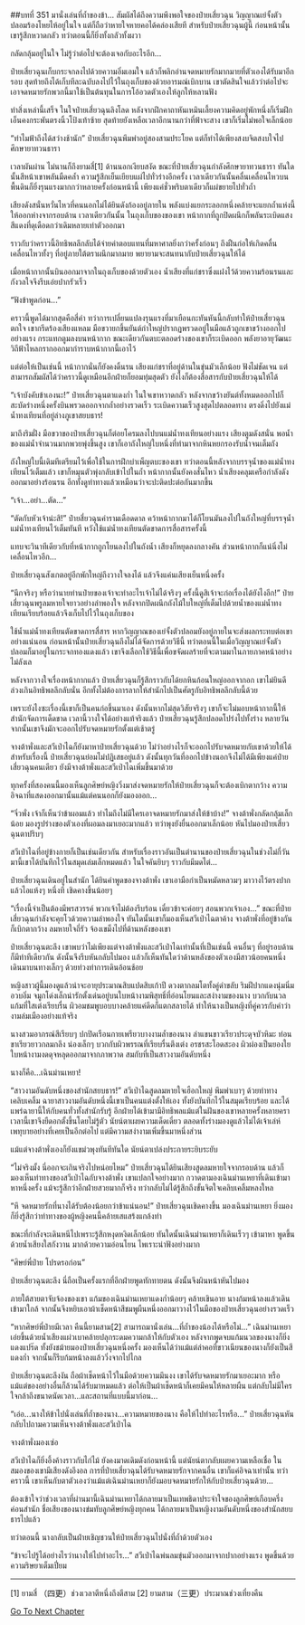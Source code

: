 ##บทที่ 351 มานั่งเล่นที่ถ้ำของข้า...
สัมผัสได้ถึงความพึงพอใจของป๋ายเสี่ยวฉุน วิญญาณเย่จั้งตัวปลอมร้องโหยไห้อยู่ในใจ แต่ก็ถือว่าหายใจหายคอได้คล่องเสียที สำหรับป๋ายเสี่ยวฉุนผู้นี้ ก่อนหน้านั้นเขารู้สึกหวาดกลัว ทว่าตอนนี้ก็ยิ่งทั้งกลัวทั้งผวา

กลัดกลุ้มอยู่ในใจ ไม่รู้ว่าต่อไปจะต้องเจอกับอะไรอีก...

ป๋ายเสี่ยวฉุนเก็บกระจกลงไปด้วยความอิ่มเอมใจ แล้วก็พลิกอ่านจดหมายรักมากมายที่ตัวเองได้รับมาอีกรอบ สุดท้ายถึงได้เก็บทีละฉบับลงไปไว้ในถุงเก็บของด้วยอารมณ์เบิกบาน เขาตัดสินใจแล้วว่าต่อไปจะเอาจดหมายรักพวกนี้มาใช้เป็นต้นทุนในการโอ้อวดตัวเองให้ลูกให้หลานฟัง

ทำสิ่งเหล่านี้เสร็จ ในใจป๋ายเสี่ยวฉุนลิงโลด หลังจากฝึกคาถาหันเหมินเลี้ยงความคิดอยู่พักหนึ่งก็เริ่มฝึกเอ็นคงกระพันตรงนิ้วโป้งเท้าซ้าย สุดท้ายยังเหลือเวลาอีกนานกว่าที่ฟ้าจะสาง เขาก็เริ่มไม่พอใจเล็กน้อย

“ทำไมฟ้าถึงได้สว่างช้านัก” ป๋ายเสี่ยวฉุนพึมพำอยู่สองสามประโยค แต่ก็ทำได้เพียงสงบจิตสงบใจไปศึกษายาทวนธารา

เวลาผันผ่าน ไม่นานก็ถึงยามสี่[1] ด้านนอกเงียบสงัด ขณะที่ป๋ายเสี่ยวฉุนกำลังศึกษายาทวนธารา ทันใดนั้นสีหน้าเขาพลันมืดคล้ำ ความรู้สึกเย็นเยียบแผ่ไปทั่วร่างอีกครั้ง เวลาเดียวกันนั้นคลื่นเคลื่อนไหวบนพื้นดินก็ยิ่งรุนแรงมากกว่าหลายครั้งก่อนหน้านี้ เพียงแค่ชั่วพริบตาเดียวก็แผ่ขยายไปทั่วถ้ำ

เสียงดังสนั่นหวั่นไหวที่คนนอกไม่ได้ยินดังก้องอยู่ภายใน พลังแบ่งแยกระลอกหนึ่งคล้ายจะแยกถ้ำแห่งนี้ให้ออกห่างจากรอบด้าน เวลาเดียวกันนั้น ในถุงเก็บของของเขา หน้ากากที่ถูกปิดผนึกก็พลันระเบิดแสงสีแดงที่ดุเดือดกว่าเดิมหลายเท่าตัวออกมา

ราวกับว่าคราวนี้อิทธิพลลึกลับได้จ่ายค่าตอบแทนที่มหาศาลยิ่งกว่าครั้งก่อนๆ ถึงฝืนก่อให้เกิดคลื่นเคลื่อนไหวทั้งๆ ที่อยู่ภายใต้ตราผนึกมากมาย พยายามจะสนทนากับป๋ายเสี่ยวฉุนให้ได้

เมื่อหน้ากากนั้นบินออกมาจากในถุงเก็บของด้วยตัวเอง น้ำเสียงที่แก่ชราซึ่งแฝงไว้ด้วยความร้อนรนและกังวลใจจึงรีบเอ่ยปากรัวเร็ว

“ฟังข้าพูดก่อน...”

คราวนี้พูดได้มากสุดคือสี่คำ ทว่าการเปลี่ยนแปลงรุนแรงที่มาเยือนกะทันหันนี้กลับทำให้ป๋ายเสี่ยวฉุนตกใจ เขากรีดร้องเสียงแหลม มือขวายกขึ้นยันต์กำใหญ่ปรากฏพรวดอยู่ในมือแล้วถูกเขาขว้างออกไปอย่างแรง กระแทกตูมลงบนหน้ากาก ขณะเดียวกันตบะตลอดร่างของเขาก็ระเบิดออก พลังยาอายุวัฒนะวิถีฟ้าไหลกรากออกมากำราบหน้ากากนี้เอาไว้

แต่ต่อให้เป็นเช่นนี้ หน้ากากนั่นก็ยังคงดิ้นรน เสียงแก่ชราที่อยู่ด้านในขุ่นมัวเล็กน้อย ฟังไม่ชัดเจน แต่สามารถสัมผัสได้ว่าคราวนี้ดูเหมือนอีกฝ่ายก็ยอมทุ่มสุดตัว ยังไงก็ต้องสื่อสารกับป๋ายเสี่ยวฉุนให้ได้

“เจ้าบังคับข้าเองนะ!” ป๋ายเสี่ยวฉุนตาแดงก่ำ ในใจเขาหวาดกลัว หลังจากขว้างยันต์ทั้งหมดออกไปก็สะบัดร่างหนึ่งครั้งบินพรวดออกจากถ้ำอย่างรวดเร็ว ระเบิดความเร็วสูงสุดไปตลอดทาง ตรงดิ่งไปยังแม่น้ำทงเทียนที่อยู่ล่างภูเขาสยบธาร!

มาถึงริมฝั่ง มือขวาของป๋ายเสี่ยวฉุนก็ต่อยโครมลงไปบนแม่น้ำทงเทียนอย่างแรง เสียงตูมดังสนั่น พอน้ำของแม่น้ำจำนวนมากพวยพุ่งขึ้นสูง เขาก็เอาถังใหญ่ใบหนึ่งที่ทำมาจากหินหยกรองรับน้ำจนเต็มถัง

ถังใหญ่ใบนี้เดิมทีเตรียมไว้เพื่อใช้ในการฝึกบำเพ็ญตบะของเขา ทว่าตอนนี้หลังจากบรรจุน้ำของแม่น้ำทงเทียนไว้เต็มแล้ว เขาก็หมุนตัวพุ่งกลับเข้าไปในถ้ำ หน้ากากนั้นยังคงสั่นไหว น้ำเสียงคลุมเครือกำลังดังออกมาอย่างร้อนรน อีกทั้งดูท่าทางแล้วเหมือนว่าจะปะติดปะต่อกันมากขึ้น

“เจ้า...อย่า...ตัด...”

“ตัดกับหัวเจ้าน่ะสิ!” ป๋ายสี่ยวฉุนคำรามเดือดดาล คว้าหน้ากากมาได้ก็โยนมันลงไปในถังใหญ่ที่บรรจุน้ำแม่น้ำทงเทียนไว้เต็มทันที หวังใช้แม่น้ำทงเทียนตัดขาดการสื่อสารครั้งนี้

แทบจะวินาทีเดียวกับที่หน้ากากถูกโยนลงไปในถังน้ำ เสียงก็หยุดลงกลางคัน ส่วนหน้ากากก็แน่นิ่งไม่เคลื่อนไหวอีก...

ป๋ายเสี่ยวฉุนสังเกตอยู่อีกพักใหญ่ถึงวางใจลงได้ แล้วจึงแค่นเสียงเย็นหนึ่งครั้ง

“นึกจริงๆ หรือว่านายท่านป๋ายของเจ้าจะทำอะไรเจ้าไม่ได้จริงๆ ครั้งนี้ดูสิเจ้าจะก่อเรื่องได้ยังไงอีก!” ป๋ายเสี่ยวฉุนพรูลมหายใจยาวอย่างลำพองใจ หลังจากปิดผนึกถังไม้ใบใหญ่ที่เต็มไปด้วยน้ำของแม่น้ำทงเทียนเรียบร้อยแล้วจึงเก็บไปไว้ในถุงเก็บของ

ใช้น้ำแม่น้ำทงเทียนตัดขาดการสื่สาร หากวิญญาณของเย่จั้งตัวปลอมยังอยู่ภายในจะส่งผลกระทบต่อเขาอย่างแน่นอน ก่อนหน้านั้นป๋ายเสี่ยวฉุนถึงไม่ได้จัดการด้วยวิธีนี้ ทว่าตอนนี้ในเมื่อวิญญาณเย่จั้งตัวปลอมก็มาอยู่ในกระจกทองแดงแล้ว เขาจึงเลือกใช้วิธีนี้เพื่อขจัดผลร้ายที่จะตามมาในภายภาคหน้าอย่างไม่ลังเล

หลังจากวางใจเรื่องหน้ากากแล้ว ป๋ายเสี่ยวฉุนก็รู้สึกราวกับได้ยกหินก้อนใหญ่ออกจากอก เขาไม่ยินดีล่วงเกินอิทธิพลลึกลับนั่น อีกทั้งไม่ต้องการลากให้สำนักไปเป็นศัตรูกับอิทธิพลลึกลับนี้ด้วย

เพราะยังไงซะเรื่องนี้เขาก็เป็นคนก่อขึ้นมาเอง ดังนั้นหากไม่สุดวิสัยจริงๆ เขาก็จะไม่มอบหน้ากากนี้ให้สำนักจัดการเด็ดขาด เวลานี้วางใจได้อย่างแท้จริงแล้ว ป๋ายเสี่ยวฉุนรู้สึกปลอดโปร่งไปทั้งร่าง หลายวันจากนั้นเขาจึงมักจะออกไปรับจดหมายรักตั้งแต่เช้าตรู่

จางต้าพั่งและสวีเป่าไฉก็ยังมาหาป๋ายเสี่ยวฉุนด้วย ไม่ว่าอย่างไรก็จะออกไปรับจดหมายกับเขาด้วยให้ได้ สำหรับเรื่องนี้ ป๋ายเสี่ยวฉุนย่อมไม่ปฏิเสธอยู่แล้ว ดังนั้นทุกวันที่ออกไปข้างนอกจึงไม่ได้มีเพียงแค่ป๋ายเสี่ยวฉุนคนเดียว ยังมีจางต้าพั่งและสวีเป่าไฉเพิ่มขึ้นมาด้วย

ทุกครั้งที่สองคนนี้มองเห็นลูกศิษย์หญิงวิ่งมาส่งจดหมายรักให้ป๋ายเสี่ยวฉุนก็จะต้องเบิกตากว้าง ความอิจฉาที่แสดงออกมานั้นแม้แต่คนนอกก็ยังมองออก...

“จิ่วพั่ง เจ้าก็เห็นว่าข้าผอมแล้ว ทำไมถึงไม่มีใครเอาจดหมายรักมาส่งให้ข้าบ้าง!” จางต้าพั่งกลัดกลุ้มเล็กน้อย มองรูปร่างของตัวเองที่ผอมลงมาเยอะมากแล้ว ทว่าพุงยังยื่นออกมาเล็กน้อย หันไปมองป๋ายเสี่ยวฉุนตาปริบๆ

สวีเป่าไฉที่อยู่ข้างกายก็เป็นเช่นเดียวกัน สำหรับเรื่องราวอันเป็นตำนานของป๋ายเสี่ยวฉุนในช่วงไม่กี่วันมานี้เขาได้บันทึกไว้ในสมุดเล่มเล็กหมดแล้ว ในใจคันยิบๆ ราวกับมีมดไต่...

ป๋ายเสี่ยวฉุนเดินอยู่ในสำนัก ได้ยินคำพูดของจางต้าพั่ง เขาเอามือกำเป็นหมัดหลวมๆ มาวางไว้ตรงปากแล้วไอแห้งๆ หนึ่งที เชิดคางขึ้นน้อยๆ

“เรื่องนี้จำเป็นต้องมีพรสวรรค์ พวกเจ้าไม่ต้องรีบร้อน เดี๋ยวข้าจะค่อยๆ สอนพวกเจ้าเอง...” ขณะที่ป๋ายเสี่ยวฉุนกำลังจะคุยโวด้วยความลำพองใจ ทันใดนั้นเขาก็มองเห็นสวีเป่าไฉตาค้าง จางต้าพั่งที่อยู่ข้างกันก็เบิกตากว้าง ลมหายใจถี่รัว จ้องเขม็งไปที่ด้านหลังของเขา

ป๋ายเสี่ยวฉุนตะลึง เขาพบว่าไม่เพียงแต่จางต้าพั่งและสวีเป่าไฉเท่านั้นที่เป็นเช่นนี้ คนอื่นๆ ที่อยู่รอบด้านก็มีท่าทีเดียวกัน ดังนั้นจึงรีบหันกลับไปมอง แล้วก็เห็นทันใดว่าด้านหลังของตัวเองมีสาวน้อยคนหนึ่งเดินมาบนทางเล็กๆ ด้วยท่วงท่าการเดินอ้อนช้อย

หญิงสาวผู้นี้มองดูแล้วน่าจะอายุประมาณสิบแปดสิบเก้าปี ดวงตากลมโตทั้งคู่ดำขลับ ริมฝีปากแดงนุ่มนิ่มอวบอิ่ม จมูกโด่งเล็กน่ารักตั้งเด่นอยู่บนใบหน้างามพิสุทธิ์ที่อ่อนโยนและสง่างามของนาง บวกกับนวลแก้มที่ใสเต่งเรียบรื่น ผิวอมชมพูบอบบางคล้ายแค่ดีดก็แตกสลายได้ ทำให้นางเป็นหญิงที่คู่ควรกับคำว่างามล่มเมืองอย่างแท้จริง

นางสวมอาภรณ์สีเรียบๆ ปกปิดเรือนกายเพรียวบางงามล้ำของนาง ลำแขนขาวเรียวประดุจบัวหิมะ ท่อนขาเรียวยาวกลมกลึง น่องเล็กๆ บวกกับผิวพรรณที่เรียบรื่นตึงเต่ง อรชรสะโอดสะอง ผิวผ่องเป็นยองใย ใบหน้างามงดดุจหลุดออกมาจากภาพวาด สมกับที่เป็นสาวงามอันดับหนึ่ง

นางก็คือ...เฉินม่านเหยา!

“สาวงามอันดับหนึ่งของสำนักสยบธาร!” สวีเป่าไฉสูดลมหายใจเฮือกใหญ่ พึมพำเบาๆ ด้วยท่าทางเคลิบเคลิ้ม ฉายาสาวงามอันดับหนึ่งนี้เขาเป็นคนแต่งตั้งให้เอง ทั้งยังบันทึกไว้ในสมุดเรียบร้อย และได้แพร่ฉายานี้ให้กับคนทั่วทั้งสำนักรับรู้ อีกฝ่ายได้เข้ามามีอิทธิพลแม้แต่ในฝันของเขาหลายครั้งหลายครา เวลานี้เขาจึงยืดอกตั้งขึ้นโดยไม่รู้ตัว นัยน์ตาเผยความเด็ดเดี่ยว ตลอดทั้งร่างมองดูแล้วไม่ได้เจ้าเล่ห์เพทุบายอย่างที่เคยเป็นอีกต่อไป แต่มีความสง่างามเพิ่มขึ้นมาหนึ่งส่วน

แม้แต่จางต้าพั่งเองก็ยังแขม่วพุงทันทีทันใด นัยน์ตาเปล่งประกายระยิบระยับ

“ไม่จริงมั้ง นี่ออกจะเกินจริงไปหน่อยไหม” ป๋ายเสี่ยวฉุนได้ยินเสียงสูดลมหายใจจากรอบด้าน แล้วก็มองเห็นท่าทางของสวีเป่าไฉกับจางต้าพั่ง เขาแปลกใจอย่างมาก กวาดตามองเฉินม่านเหยาที่เดินเข้ามาหาหนึ่งครั้ง แม้จะรู้สึกว่าอีกฝ่ายสวยมากก็จริง ทว่ากลับไม่ได้รู้สึกถึงขั้นจิตใจเคลิบเคลิ้มหลงใหล

“หึ จดหมายรักที่นางได้รับต้องน้อยกว่าข้าแน่นอน!” ป๋ายเสี่ยวฉุนเชิดคางขึ้น มองเฉินม่านเหยา ยิ่งมองก็ยิ่งรู้สึกว่าท่าทางของผู้หญิงคนนี้คล้ายเสแสร้งแกล้งทำ

ขณะที่กำลังจะเดินหนีไปเพราะรู้สึกหงุดหงิดเล็กน้อย ทันใดนั้นเฉินม่านเหยาก็เดินเร็วๆ เข้ามาหา พูดขึ้นด้วยน้ำเสียงใสกังวาน มากด้วยความอ่อนโยน ไพเราะน่าฟังอย่างมาก

“ศิษย์พี่ป๋าย โปรดรอก่อน”

ป๋ายเสี่ยวฉุนตะลึง นี่ถือเป็นครั้งแรกที่อีกฝ่ายพูดทักทายตน ดังนั้นจึงผินหน้าหันไปมอง

ภายใต้สายตาจับจ้องของเขา แก้มของเฉินม่านเหยาแดงก่ำน้อยๆ คล้ายเขินอาย นางก้มหน้าลงแล้วเดินเข้ามาใกล้ จากนั้นจึงหยิบเอาผ้าเช็ดหน้าสีชมพูผืนหนึ่งออกมาวางไว้ในมือของป๋ายเสี่ยวฉุนอย่างรวดเร็ว

“หากศิษย์พี่ป๋ายมีเวลา คืนนี้ยามสาม[2] สามารถมานั่งเล่น...ที่ถ้ำของน้องได้หรือไม่...” เฉินม่านเหยาเอ่ยขึ้นด้วยน้ำเสียงแผ่วเบาคล้ายปลุกระดมความกล้าให้กับตัวเอง หลังจากพูดจบแก้มนวลของนางก็ยิ่งแดงแปร๊ด ทั้งยังชม้ายมองป๋ายเสี่ยวฉุนหนึ่งครั้ง มองเห็นได้ว่าแม้แต่ลำคอที่ขาวเนียนของนางก็ยังเป็นสีแดงก่ำ จากนั้นก็รีบก้มหน้าลงแล้ววิ่งจากไปไกล

ป๋ายเสี่ยวฉุนตะลึงงัน ถือผ้าเช็ดหน้าไว้ในมือด้วยความมึนงง เขาได้รับจดหมายรักมาเยอะมาก หรือแม้แต่ของอย่างอื่นก็ล้วนได้รับมาหมดแล้ว ต่อให้เป็นผ้าเช็ดหน้าก็เคยมีคนให้หลายผืน แต่กลับไม่มีใครใจกล้าถึงขนาดนัดเวลา...และสถานที่แบบนี้มาก่อน...

“เอ่อ...นางให้ข้าไปนั่งเล่นที่ถ้ำของนาง...ความหมายของนาง คือให้ไปทำอะไรหรือ...” ป๋ายเสี่ยวฉุนหันกลับไปถามความเห็นจางต้าพั่งและสวีเป่าไฉ

จางต้าพั่งมองเซ่อ

สวีเป่าไฉก็ยิ่งอึ้งค้างราวกับไก่ไม้ ยังคงมาดเดิมดังก่อนหน้านี้ แต่นัยน์ตากลับเผยความเหลือเชื่อ ในสมองของเขามีเสียงดังอึงอล การที่ป๋ายเสี่ยวฉุนได้รับจดหมายรักจากคนอื่น เขาก็แค่อิจฉาเท่านั้น ทว่าคราวนี้ เขาเห็นกับตาตัวเองว่าแม้แต่เฉินม่านเหยาก็ยังมอบจดหมายรักให้กับป๋ายเสี่ยวฉุนด้วย...

ต้องเข้าใจว่าช่วงเวลาที่ผ่านมานี้เฉินม่านเหยาได้กลายมาเป็นเทพธิดาประจำใจของลูกศิษย์เกือบครึ่งค่อนสำนัก ชื่อเสียงของนางข่มทับลูกศิษย์หญิงทุกคน ได้กลายมาเป็นหญิงงามอันดับหนึ่งของสำนักสยบธารไปแล้ว

ทว่าตอนนี้ นางกลับเป็นฝ่ายเชิญชวนให้ป๋ายเสี่ยวฉุนไปนั่งที่ถ้ำด้วยตัวเอง

“ข้าจะไปรู้ได้อย่างไรว่านางให้ไปทำอะไร...” สวีเป่าไฉพ่นลมขุ่นมัวออกมาจากปากอย่างแรง พูดขึ้นด้วยความริษยาเต็มเปี่ยม

------
[1] ยามสี่ （四更）ช่วงเวลาตีหนึ่งถึงตีสาม
[2] ยามสาม（三更）ประมาณช่วงเที่ยงคืน


[Go To Next Chapter]( ./26.md)